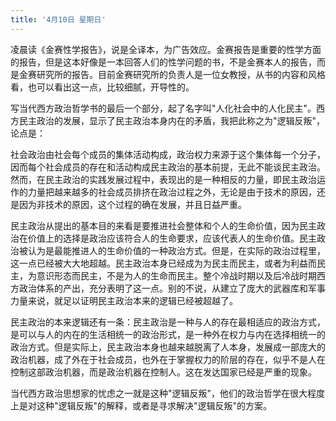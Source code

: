 ```yaml
---
title: '4月10日 星期日'
---
```


凌晨读《金赛性学报告》，说是全译本，为广告效应。金赛报告是重要的性学方面的报告，但是这本好像是一本回答人们的性学问题的书，不是金赛本人的报告，而是金赛研究所的报告。目前金赛研究所的负责人是一位女教授，从书的内容和风格看，也可以看出这一点，比较细腻，开导性的。

写当代西方政治哲学书的最后一个部分，起了名字叫"人化社会中的人化民主"。西方民主政治的发展，显示了民主政治本身内在的矛盾，我把此称之为"逻辑反叛"，论点是：

社会政治由社会每个成员的集体活动构成，政治权力来源于这个集体每一个分子，因而每个社会成员的存在和活动构成民主政治的基本前提，无此不能谈民主政治。然而，在民主政治的实践发展过程中，表现出的是一种相反的力量，即民主政治运作的力量把越来越多的社会成员排挤在政治过程之外，无论是由于技术的原因，还是因为非技术的原因，这个过程的确在发展，并且日益严重。

民主政治从提出的基本目的来看是要推进社会整体和个人的生命价值，因为民主政治在价值上的选择是政治应该符合人的生命要求，应该代表人的生命价值。民主政治被认为是最能推进人的生命价值的一种政治方式。但是，在实际的政治过程里，这一点已经被大大地超越。民主政治本身已经成为为民主而民主，或者为利益而民主，为意识形态而民主，不是为人的生命而民主。整个冷战时期以及后冷战时期西方政治体系的产出，充分表明了这一点。别的不说，从建立了庞大的武器库和军事力量来说，就足以证明民主政治本来的逻辑已经被超越了。

民主政治的本来逻辑还有一条：民主政治是一种与人的存在最相适应的政治方式，是可以与人的内在的生活相统一的政治形式，是一种外在权力与内在选择相统一的政治方式。但是实际上，民主政治本身也越来越脱离了人本身，发展成一部庞大的政治机器，成了外在于社会成员，也外在于掌握权力的阶层的存在，似乎不是人在控制这部政治机器，而是政治机器在控制人。这在发达国家已经是严重的现象。

当代西方政治思想家的忧虑之一就是这种"逻辑反叛"，他们的政治哲学在很大程度上是对这种"逻辑反叛"的解释，或者是寻求解决"逻辑反叛"的方案。

